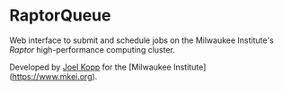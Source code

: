 # RaptorQueue

Web interface to submit and schedule jobs on the Milwaukee Institute's *Raptor*
high-performance computing cluster.

Developed by [Joel Kopp](mailto:jkopp@mkei.org) for the [Milwaukee Institute]
(https://www.mkei.org).
